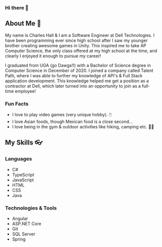 ### Hi there 👋
## About Me 🚀
My name is Charles Hall & I am a Software Engineer at Dell Technologies. I have been programming ever since high school after I saw my younger brother creating awesome games in Unity. This inspired me to take AP Computer Science, the only class offered at my high school at the time, and clearly I enjoyed it enough to pursue my career! 

I graduated from UGA (go Dawgs!!) with a Bachelor of Science degree in Computer Science in December of 2020. I joined a company called Talent Path, where I was able to further my knowledge of API's & Full Stack application development. This knowledge helped me get a position as a contractor at Dell, which later turned into an opportunity to join as a full-time employee!

### Fun Facts
- I love to play video games (very unique hobby). 🖱️
- I love Asian foods, though Mexican food is a close second...
- I love being in the gym & outdoor activities like hiking, camping etc. 🏋️‍♂️

## My Skills 👓

### Languages
- C#
- TypeScript
- JavaScript
- HTML
- CSS
- Java

### Technologies & Tools
- Angular
- ASP.NET Core
- Git
- SQL Server
- Spring

